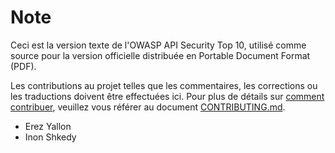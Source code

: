 # Note

Ceci est la version texte de l'OWASP API Security Top 10, utilisé comme source
pour la version officielle distribuée en Portable Document Format (PDF).

Les contributions au projet telles que les commentaires, les corrections ou les
traductions doivent être effectuées ici. Pour plus de détails sur
[comment contribuer][1], veuillez vous référer au document [CONTRIBUTING.md][1].

* Erez Yallon
* Inon Shkedy

[1]: ../../../CONTRIBUTING.md
